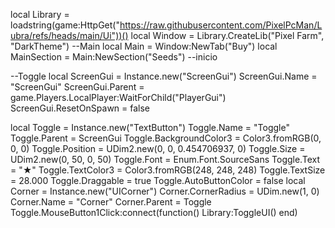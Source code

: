 local Library = loadstring(game:HttpGet("https://raw.githubusercontent.com/PixelPcMan/Lubra/refs/heads/main/Ui"))()
local Window = Library.CreateLib("Pixel Farm", "DarkTheme")
--Main
local Main = Window:NewTab("Buy")
local MainSection = Main:NewSection("Seeds")
--inicio

--Toggle
local ScreenGui = Instance.new("ScreenGui")
ScreenGui.Name = "ScreenGui"
ScreenGui.Parent = game.Players.LocalPlayer:WaitForChild("PlayerGui")
ScreenGui.ResetOnSpawn = false

local Toggle = Instance.new("TextButton")
Toggle.Name = "Toggle"
Toggle.Parent = ScreenGui
Toggle.BackgroundColor3 = Color3.fromRGB(0, 0, 0)
Toggle.Position = UDim2.new(0, 0, 0.454706937, 0)
Toggle.Size = UDim2.new(0, 50, 0, 50)
Toggle.Font = Enum.Font.SourceSans
Toggle.Text = "★"
Toggle.TextColor3 = Color3.fromRGB(248, 248, 248)
Toggle.TextSize = 28.000
Toggle.Draggable = true
Toggle.AutoButtonColor = false
local Corner = Instance.new("UICorner")
Corner.CornerRadius = UDim.new(1, 0)
Corner.Name = "Corner"
Corner.Parent = Toggle
Toggle.MouseButton1Click:connect(function()
    Library:ToggleUI()
end)
